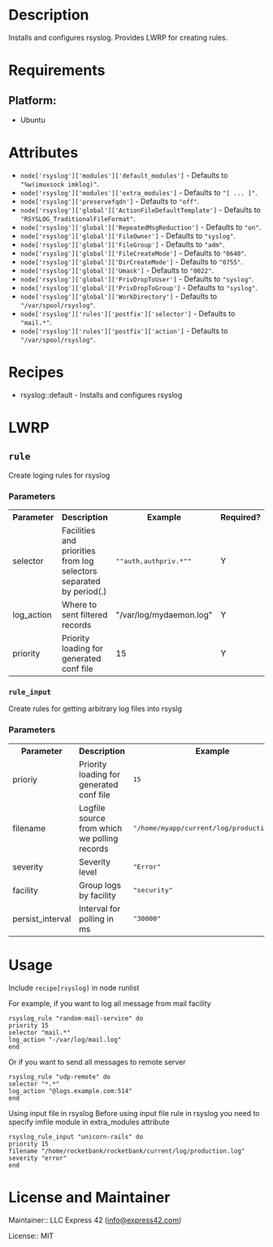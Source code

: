# Description

Installs and configures rsyslog. Provides LWRP for creating rules.

# Requirements

## Platform:

* Ubuntu

# Attributes

* `node['rsyslog']['modules']['default_modules']` -  Defaults to `"%w(imuxsock imklog)"`.
* `node['rsyslog']['modules']['extra_modules']` -  Defaults to `"[ ... ]"`.
* `node['rsyslog']['preservefqdn']` -  Defaults to `"off"`.
* `node['rsyslog']['global']['ActionFileDefaultTemplate']` -  Defaults to `"RSYSLOG_TraditionalFileFormat"`.
* `node['rsyslog']['global']['RepeatedMsgReduction']` -  Defaults to `"on"`.
* `node['rsyslog']['global']['FileOwner']` -  Defaults to `"syslog"`.
* `node['rsyslog']['global']['FileGroup']` -  Defaults to `"adm"`.
* `node['rsyslog']['global']['FileCreateMode']` -  Defaults to `"0640"`.
* `node['rsyslog']['global']['DirCreateMode']` -  Defaults to `"0755"`.
* `node['rsyslog']['global']['Umask']` -  Defaults to `"0022"`.
* `node['rsyslog']['global']['PrivDropToUser']` -  Defaults to `"syslog"`.
* `node['rsyslog']['global']['PrivDropToGroup']` -  Defaults to `"syslog"`.
* `node['rsyslog']['global']['WorkDirectory']` -  Defaults to `"/var/spool/rsyslog"`.
* `node['rsyslog']['rules']['postfix']['selector']` -  Defaults to `"mail.*"`.
* `node['rsyslog']['rules']['postfix']['action']` -  Defaults to `"/var/spool/rsyslog"`.

# Recipes

* rsyslog::default - Installs and configures rsyslog

# LWRP

## `rule`
Create loging rules for rsyslog
### Parameters
<table>
<tr>
<th>Parameter</th>
<th>Description</th>
<th>Example</th>
<th>Required?</th>
<th>Default</th>
</tr>
<tr>
<td>selector</td>
<td>Facilities and priorities from log selectors separated by period(.)</td>
<td><tt>""auth,authpriv.*""</tt></td>
<td>Y</td>
<td>nil</td>
</tr>
<tr>
<td>log_action</td>
<td>Where to sent filtered records</td>
<td>"/var/log/mydaemon.log"</td>
<td>Y</td>
<td>nil</td>
</tr>
<tr>
<td>priority</td>
<td>Priority loading for generated conf file</td>
<td>15</td>
<td>Y</td>
<td>20</td>
</tr>
</table>

### `rule_input`
Create rules for getting arbitrary log files into rsyslg
### Parameters
<table>
<tr>
<th>Parameter</th>
<th>Description</th>
<th>Example</th>
<th>Required?</th>
<th>Default</th>
</tr>
<tr>
<td>prioriy</td>
<td>Priority loading for generated conf file</td>
<td><tt>15</tt></td>
<td>Y</td>
<td>20</td>
</tr>
<tr>
<td>filename</td>
<td>Logfile source from which we polling records</td>
<td><tt>"/home/myapp/current/log/production.log"</tt></td>
<td>Y</td>
<td>nil</td>
</tr>
<tr>
<td>severity</td>
<td>Severity level</td>
<td><tt>"Error"</tt></td>
<td>N</td>
<td>Info</td>
</tr>
<tr>
<td>facility</td>
<td>Group logs by facility</td>
<td><tt>"security"</tt></td>
<td>N</td>
<td>daemon</td>
</tr>
<tr>
<td>persist_interval</td>
<td>Interval for polling in ms</td>
<td><tt>"30000"</tt></td>
<td>N</td>
<td>1000</td>
</tr>
</table>


# Usage

Include ```recipe[rsyslog]``` in node runlist

For example, if you want to log all message from mail facility

```
rsyslog_rule "random-mail-service" do
priority 15
selector "mail.*"
log_action "-/var/log/mail.log"
end
```

Or if you want to send all messages to remote server

```
rsyslog_rule "udp-remote" do
selector "*.*"
log_action "@logs.example.com:514"
end
```

Using input file in rsyslog
Before using input file rule in rsyslog you need to specify imfile module in extra_modules attribute

```
rsyslog_rule_input "unicorn-rails" do
priority 15
filename "/home/rocketbank/rocketbank/current/log/production.log"
severity "error"
end
```


# License and Maintainer

Maintainer:: LLC Express 42 (<info@express42.com>)

License:: MIT
